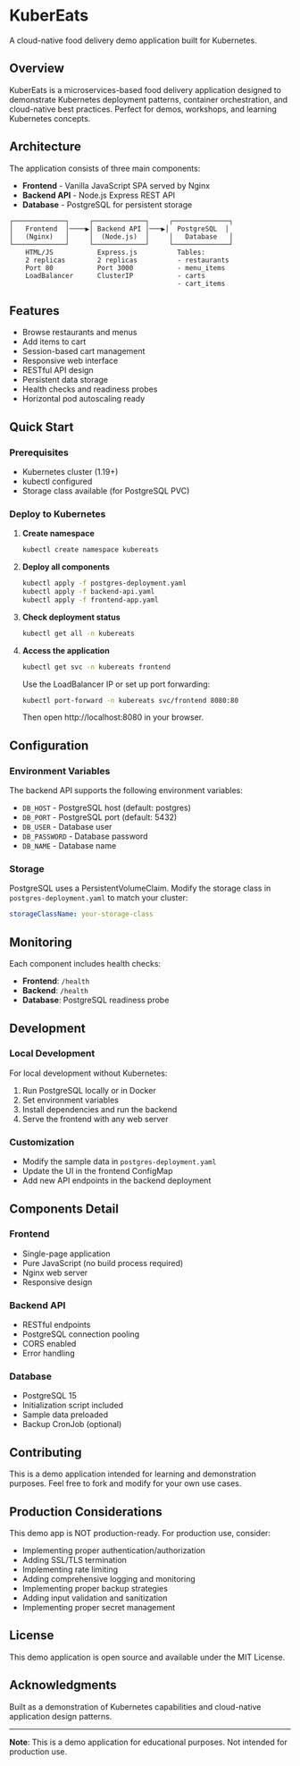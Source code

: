 # KuberEats

A cloud-native food delivery demo application built for Kubernetes.

## Overview

KuberEats is a microservices-based food delivery application designed to demonstrate Kubernetes deployment patterns, container orchestration, and cloud-native best practices. Perfect for demos, workshops, and learning Kubernetes concepts.

## Architecture

The application consists of three main components:

- **Frontend** - Vanilla JavaScript SPA served by Nginx
- **Backend API** - Node.js Express REST API
- **Database** - PostgreSQL for persistent storage

```
┌─────────────┐     ┌─────────────┐     ┌──────────────┐
│   Frontend  │────▶│ Backend API │───▶│  PostgreSQL  │
│   (Nginx)   │     │  (Node.js)  │     │   Database   │
└─────────────┘     └─────────────┘     └──────────────┘
    HTML/JS           Express.js          Tables:
    2 replicas        2 replicas          - restaurants
    Port 80           Port 3000           - menu_items
    LoadBalancer      ClusterIP           - carts
                                          - cart_items
```

## Features

- Browse restaurants and menus
- Add items to cart
- Session-based cart management
- Responsive web interface
- RESTful API design
- Persistent data storage
- Health checks and readiness probes
- Horizontal pod autoscaling ready

## Quick Start

### Prerequisites

- Kubernetes cluster (1.19+)
- kubectl configured
- Storage class available (for PostgreSQL PVC)

### Deploy to Kubernetes

1. **Create namespace**
   ```bash
   kubectl create namespace kubereats
   ```

2. **Deploy all components**
   ```bash
   kubectl apply -f postgres-deployment.yaml
   kubectl apply -f backend-api.yaml
   kubectl apply -f frontend-app.yaml
   ```

3. **Check deployment status**
   ```bash
   kubectl get all -n kubereats
   ```

4. **Access the application**
   ```bash
   kubectl get svc -n kubereats frontend
   ```
   
   Use the LoadBalancer IP or set up port forwarding:
   ```bash
   kubectl port-forward -n kubereats svc/frontend 8080:80
   ```
   
   Then open http://localhost:8080 in your browser.

## Configuration

### Environment Variables

The backend API supports the following environment variables:
- `DB_HOST` - PostgreSQL host (default: postgres)
- `DB_PORT` - PostgreSQL port (default: 5432)
- `DB_USER` - Database user
- `DB_PASSWORD` - Database password
- `DB_NAME` - Database name

### Storage

PostgreSQL uses a PersistentVolumeClaim. Modify the storage class in `postgres-deployment.yaml` to match your cluster:
```yaml
storageClassName: your-storage-class
```

## Monitoring

Each component includes health checks:

- **Frontend**: `/health`
- **Backend**: `/health`
- **Database**: PostgreSQL readiness probe

## Development

### Local Development

For local development without Kubernetes:

1. Run PostgreSQL locally or in Docker
2. Set environment variables
3. Install dependencies and run the backend
4. Serve the frontend with any web server

### Customization

- Modify the sample data in `postgres-deployment.yaml`
- Update the UI in the frontend ConfigMap
- Add new API endpoints in the backend deployment

## Components Detail

### Frontend
- Single-page application
- Pure JavaScript (no build process required)
- Nginx web server
- Responsive design

### Backend API
- RESTful endpoints
- PostgreSQL connection pooling
- CORS enabled
- Error handling

### Database
- PostgreSQL 15
- Initialization script included
- Sample data preloaded
- Backup CronJob (optional)

## Contributing

This is a demo application intended for learning and demonstration purposes. Feel free to fork and modify for your own use cases.

## Production Considerations

This demo app is NOT production-ready. For production use, consider:
- Implementing proper authentication/authorization
- Adding SSL/TLS termination
- Implementing rate limiting
- Adding comprehensive logging and monitoring
- Implementing proper backup strategies
- Adding input validation and sanitization
- Implementing proper secret management

## License

This demo application is open source and available under the MIT License.

## Acknowledgments

Built as a demonstration of Kubernetes capabilities and cloud-native application design patterns.

---

**Note**: This is a demo application for educational purposes. Not intended for production use.
